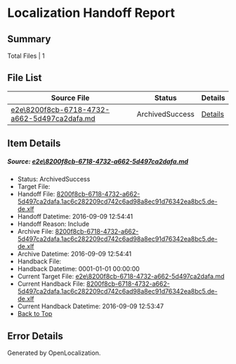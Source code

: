 # <a name='report-top'></a> Localization Handoff Report

## Summary
 Total Files | 1

## File List
 Source File | Status | Details 
 ----------- | ------ | ------- 
 [e2e\8200f8cb-6718-4732-a662-5d497ca2dafa.md](https://github.com/OpenLocalizationTestOrg/ol-test0/blob/18764b2c5961bf52185645212afe239da7893845/e2e/8200f8cb-6718-4732-a662-5d497ca2dafa.md) | ArchivedSuccess | [Details](#75dbe9207350ca87c43f3590ed3fa675ec73c11f1)

## Item Details
##### <a name='75dbe9207350ca87c43f3590ed3fa675ec73c11f1'></a> Source: [e2e\8200f8cb-6718-4732-a662-5d497ca2dafa.md](https://github.com/OpenLocalizationTestOrg/ol-test0/blob/18764b2c5961bf52185645212afe239da7893845/e2e/8200f8cb-6718-4732-a662-5d497ca2dafa.md)
* Status: ArchivedSuccess
* Target File: 
* Handoff File: [8200f8cb-6718-4732-a662-5d497ca2dafa.1ac6c282209cd742c6ad98a8ec91d76342ea8bc5.de-de.xlf](https://github.com/OpenLocalizationTestOrg/ol-test0-handoff/blob/088504d13a5adae1075bf3a730d1ffa5928b28fd/ol-handoff/OpenLocalizationTestOrg/ol-test0-dede/yuwzho/ht/8200f8cb-6718-4732-a662-5d497ca2dafa.1ac6c282209cd742c6ad98a8ec91d76342ea8bc5.de-de.xlf)
* Handoff Datetime: 2016-09-09 12:54:41
* Handoff Reason: Include
* Archive File: [8200f8cb-6718-4732-a662-5d497ca2dafa.1ac6c282209cd742c6ad98a8ec91d76342ea8bc5.de-de.xlf](https://github.com/OpenLocalizationTestOrg/ol-test0-handoff/blob/06eeb29cb7bd5795961b33d3b09d2283d501aa58/ol-archive/OpenLocalizationTestOrg/ol-test0-dede/yuwzho/ht/8200f8cb-6718-4732-a662-5d497ca2dafa.1ac6c282209cd742c6ad98a8ec91d76342ea8bc5.de-de.xlf)
* Archive Datetime: 2016-09-09 12:54:41
* Handback File: 
* Handback Datetime: 0001-01-01 00:00:00
* Current Target File: [e2e\8200f8cb-6718-4732-a662-5d497ca2dafa.md](https://github.com/OpenLocalizationTestOrg/ol-test0-dede/blob/cffec8a96ffea081cd2bcb7ed2120c9d62056415/e2e/8200f8cb-6718-4732-a662-5d497ca2dafa.md)
* Current Handback File: [8200f8cb-6718-4732-a662-5d497ca2dafa.1ac6c282209cd742c6ad98a8ec91d76342ea8bc5.de-de.xlf](https://github.com/OpenLocalizationTestOrg/ol-test0-handback/blob/a3638f445f89616e0017b21c18e02512a297ef42/ol-handback/OpenLocalizationTestOrg/ol-test0-dede/yuwzho/ht/8200f8cb-6718-4732-a662-5d497ca2dafa.1ac6c282209cd742c6ad98a8ec91d76342ea8bc5.de-de.xlf)
* Current Handback Datetime: 2016-09-09 12:53:47
* [Back to Top](#report-top)


## Error Details

Generated by OpenLocalization.

